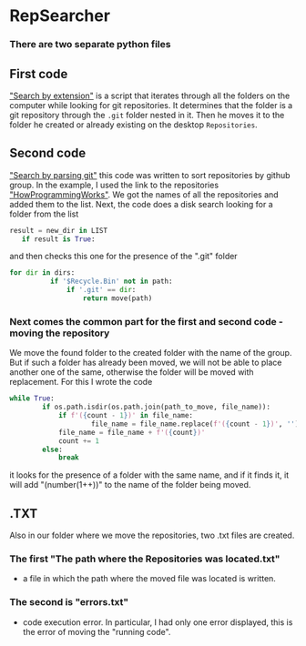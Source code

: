 # RepSearcher

### There are two separate python files

## First code
["Search by extension"](https://github.com/denshynk/RepSearcher/blob/master/Search_by_extension.py) is a script that iterates through all the folders on the computer while looking for git repositories.
It determines that the folder is a git repository 
through the `.git` folder nested in it. Then he moves it to the folder he created or already existing on the desktop `Repositories`. 

## Second code
["Search by parsing git"](https://github.com/denshynk/RepSearcher/blob/master/Search_by_extension.py)
 this code was written to sort repositories by github group. In the example, I used the link to the repositories ["HowProgrammingWorks"](https://github.com/orgs/HowProgrammingWorks/repositories). We got the names of all the repositories and added them to the list. Next, the code does a disk search looking for a folder from the list
 ```python
result = new_dir in LIST
    if result is True:
```
 and  then checks this one for the presence of the ".git" folder
  ```python
 for dir in dirs:
            if '$Recycle.Bin' not in path:
                if '.git' == dir:
                    return move(path)
```

### Next comes the common part for the first and second code - moving the repository

We move the found folder to the created folder with the name of the group. But if such a folder has already been moved, we will not be able to place another one of the same, otherwise the folder will be 
moved with replacement. For this I wrote the code
```python
while True:
        if os.path.isdir(os.path.join(path_to_move, file_name)):
            if f'({count - 1})' in file_name:
                    file_name = file_name.replace(f'({count - 1})', '')     
            file_name = file_name + f'({count})'
            count += 1
        else:
            break
```
it looks for the presence of a folder with the same name, and if it finds it, it will add "(number(1++))" to the name of the folder being moved.
## .TXT
Also in our folder where we move the repositories, two .txt files are created. 

### The first "The path where the Repositories was located.txt"  
-  a file in which the path where the moved file was located is written.

### The second is "errors.txt" 
- code execution error. In particular, I had only one error displayed, this is the error of moving the "running code".
